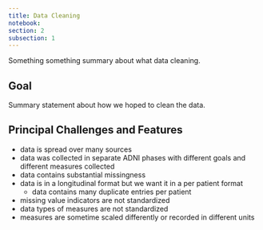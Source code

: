 ```yaml
---
title: Data Cleaning
notebook:
section: 2
subsection: 1
---
```


Something something summary about what data cleaning.

## Goal

Summary statement about how we hoped to clean the data.

## Principal Challenges and Features

- data is spread over many sources
- data was collected in separate ADNI phases with different goals and different measures collected
- data contains substantial missingness
- data is in a longitudinal format but we want it in a per patient format
    - data contains many duplicate entries per patient
- missing value indicators are not standardized
- data types of measures are not standardized
- measures are sometime scaled differently or recorded in different units